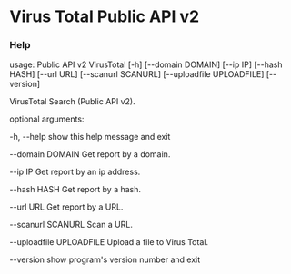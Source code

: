 # Virus Total Public API v2

### Help

usage: Public API v2 VirusTotal [-h] [--domain DOMAIN] [--ip IP] [--hash HASH] [--url URL] [--scanurl SCANURL]        [--uploadfile UPLOADFILE] [--version]
                                
VirusTotal Search (Public API v2).

optional arguments:

  -h, --help            show this help message and exit
  
  --domain DOMAIN       Get report by a domain.
  
  --ip IP               Get report by an ip address.
  
  --hash HASH           Get report by a hash.
  
  --url URL             Get report by a URL.
  
  --scanurl SCANURL     Scan a URL.
  
  --uploadfile UPLOADFILE                        Upload a file to Virus Total.
  
  --version             show program's version number and exit

